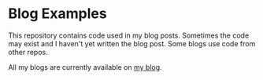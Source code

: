 # Blog Examples
This repository contains code used in my blog posts. Sometimes the code may exist and I haven't yet written the blog post.
Some blogs use code from other repos. 

All my blogs are currently available on [my blog](https://kidoni.dev).
